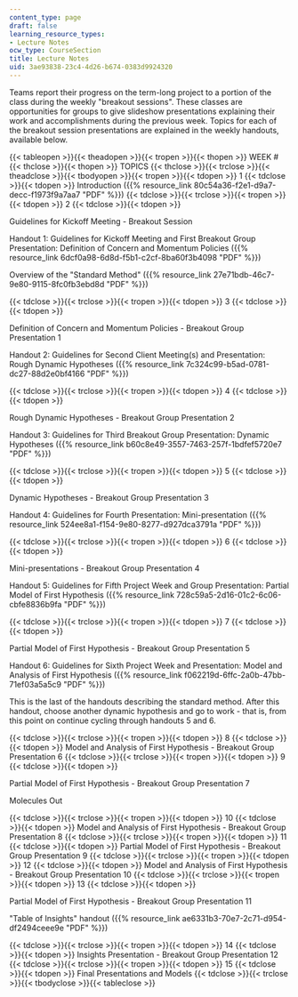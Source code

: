 ```yaml
---
content_type: page
draft: false
learning_resource_types:
- Lecture Notes
ocw_type: CourseSection
title: Lecture Notes
uid: 3ae93838-23c4-4d26-b674-0383d9924320
---
```

Teams report their progress on the term-long project to a portion of the class during the weekly "breakout sessions". These classes are opportunities for groups to give slideshow presentations explaining their work and accomplishments during the previous week. Topics for each of the breakout session presentations are explained in the weekly handouts, available below.

{{< tableopen >}}{{< theadopen >}}{{< tropen >}}{{< thopen >}}
WEEK #
{{< thclose >}}{{< thopen >}}
TOPICS
{{< thclose >}}{{< trclose >}}{{< theadclose >}}{{< tbodyopen >}}{{< tropen >}}{{< tdopen >}}
1
{{< tdclose >}}{{< tdopen >}}
Introduction ({{% resource_link 80c54a36-f2e1-d9a7-decc-f1973f9a7aa7 "PDF" %}})
{{< tdclose >}}{{< trclose >}}{{< tropen >}}{{< tdopen >}}
2
{{< tdclose >}}{{< tdopen >}}

Guidelines for Kickoff Meeting - Breakout Session

Handout 1: Guidelines for Kickoff Meeting and First Breakout Group Presentation: Definition of Concern and Momentum Policies ({{% resource_link 6dcf0a98-6d8d-f5b1-c2cf-8ba60f3b4098 "PDF" %}})

Overview of the "Standard Method" ({{% resource_link 27e71bdb-46c7-9e80-9115-8fc0fb3ebd8d "PDF" %}})

{{< tdclose >}}{{< trclose >}}{{< tropen >}}{{< tdopen >}}
3
{{< tdclose >}}{{< tdopen >}}

Definition of Concern and Momentum Policies - Breakout Group Presentation 1

Handout 2: Guidelines for Second Client Meeting(s) and Presentation: Rough Dynamic Hypotheses ({{% resource_link 7c324c99-b5ad-0781-dc27-88d2e0bf4166 "PDF" %}})

{{< tdclose >}}{{< trclose >}}{{< tropen >}}{{< tdopen >}}
4
{{< tdclose >}}{{< tdopen >}}

Rough Dynamic Hypotheses - Breakout Group Presentation 2

Handout 3: Guidelines for Third Breakout Group Presentation: Dynamic Hypotheses ({{% resource_link b60c8e49-3557-7463-257f-1bdfef5720e7 "PDF" %}})

{{< tdclose >}}{{< trclose >}}{{< tropen >}}{{< tdopen >}}
5
{{< tdclose >}}{{< tdopen >}}

Dynamic Hypotheses - Breakout Group Presentation 3

Handout 4: Guidelines for Fourth Presentation: Mini-presentation ({{% resource_link 524ee8a1-f154-9e80-8277-d927dca3791a "PDF" %}})

{{< tdclose >}}{{< trclose >}}{{< tropen >}}{{< tdopen >}}
6
{{< tdclose >}}{{< tdopen >}}

Mini-presentations - Breakout Group Presentation 4

Handout 5: Guidelines for Fifth Project Week and Group Presentation: Partial Model of First Hypothesis ({{% resource_link 728c59a5-2d16-01c2-6c06-cbfe8836b9fa "PDF" %}})

{{< tdclose >}}{{< trclose >}}{{< tropen >}}{{< tdopen >}}
7
{{< tdclose >}}{{< tdopen >}}

Partial Model of First Hypothesis - Breakout Group Presentation 5

Handout 6: Guidelines for Sixth Project Week and Presentation: Model and Analysis of First Hypothesis ({{% resource_link f062219d-6ffc-2a0b-47bb-71ef03a5a5c9 "PDF" %}})

This is the last of the handouts describing the standard method. After this handout, choose another dynamic hypothesis and go to work - that is, from this point on continue cycling through handouts 5 and 6.

{{< tdclose >}}{{< trclose >}}{{< tropen >}}{{< tdopen >}}
8
{{< tdclose >}}{{< tdopen >}}
Model and Analysis of First Hypothesis - Breakout Group Presentation 6
{{< tdclose >}}{{< trclose >}}{{< tropen >}}{{< tdopen >}}
9
{{< tdclose >}}{{< tdopen >}}

Partial Model of First Hypothesis - Breakout Group Presentation 7

Molecules Out

{{< tdclose >}}{{< trclose >}}{{< tropen >}}{{< tdopen >}}
10
{{< tdclose >}}{{< tdopen >}}
Model and Analysis of First Hypothesis - Breakout Group Presentation 8
{{< tdclose >}}{{< trclose >}}{{< tropen >}}{{< tdopen >}}
11
{{< tdclose >}}{{< tdopen >}}
Partial Model of First Hypothesis - Breakout Group Presentation 9
{{< tdclose >}}{{< trclose >}}{{< tropen >}}{{< tdopen >}}
12
{{< tdclose >}}{{< tdopen >}}
Model and Analysis of First Hypothesis - Breakout Group Presentation 10
{{< tdclose >}}{{< trclose >}}{{< tropen >}}{{< tdopen >}}
13
{{< tdclose >}}{{< tdopen >}}

Partial Model of First Hypothesis - Breakout Group Presentation 11

"Table of Insights" handout ({{% resource_link ae6331b3-70e7-2c71-d954-df2494ceee9e "PDF" %}})

{{< tdclose >}}{{< trclose >}}{{< tropen >}}{{< tdopen >}}
14
{{< tdclose >}}{{< tdopen >}}
Insights Presentation - Breakout Group Presentation 12
{{< tdclose >}}{{< trclose >}}{{< tropen >}}{{< tdopen >}}
15
{{< tdclose >}}{{< tdopen >}}
Final Presentations and Models
{{< tdclose >}}{{< trclose >}}{{< tbodyclose >}}{{< tableclose >}}